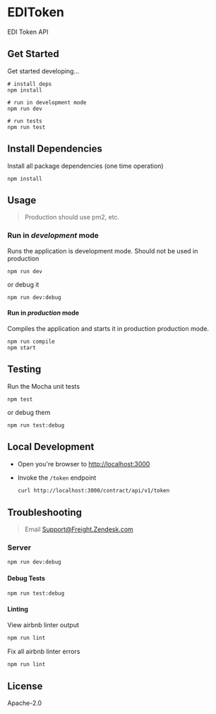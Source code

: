 # EDIToken

EDI Token API

## Get Started

Get started developing...

```shell
# install deps
npm install

# run in development mode
npm run dev

# run tests
npm run test
```

## Install Dependencies

Install all package dependencies (one time operation)

```shell
npm install
```

## Usage

> Production should use pm2, etc.

### Run in *development* mode

Runs the application is development mode. Should not be used in production

```shell
npm run dev
```

or debug it

```shell
npm run dev:debug
```

#### Run in *production* mode

Compiles the application and starts it in production production mode.

```shell
npm run compile
npm start
```

## Testing

Run the Mocha unit tests

```shell
npm test
```

or debug them

```shell
npm run test:debug
```

## Local Development

* Open you're browser to [http://localhost:3000](http://localhost:3000)
* Invoke the `/token` endpoint

  ```bash
  curl http://localhost:3000/contract/api/v1/token
  ```

## Troubleshooting

> Email Support@Freight.Zendesk.com

### Server

```bash
npm run dev:debug
```

#### Debug Tests

```bash
npm run test:debug
```

#### Linting

View airbnb linter output

```bash
npm run lint
```

Fix all airbnb linter errors

```bash
npm run lint
```

## License

Apache-2.0
